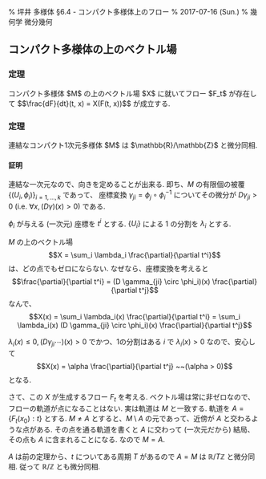 % 坪井 多様体 &sect;6.4 - コンパクト多様体上のフロー
% 2017-07-16 (Sun.)
% 幾何学 微分幾何

## コンパクト多様体の上のベクトル場

### 定理

<div class=thm>
コンパクト多様体 $M$ の上のベクトル場 $X$ に就いてフロー $F_t$ が存在して
$$\frac{dF}{dt}(t, x) = X(F(t, x))$$
が成立する.
</div>

### 定理

<div class=thm>
連結なコンパクト1次元多様体 $M$ は $\mathbb{R}/\mathbb{Z}$ と微分同相.
</div>

#### 証明

連結な一次元なので、向きを定めることが出来る.
即ち、$M$ の有限個の被覆
$\{ (U_i, \phi_i) \}_{i=1,\ldots,k}$
であって、
座標変換 $\gamma_{ji} = \phi_j \circ \phi_i^{-1}$ についてその微分が
$D \gamma_{ji} > 0$
(i.e. $\forall x, (D\gamma)(x)>0$)
である.

$\phi_i$ が与える (一次元) 座標を $t^i$ とする.
$\{U_i\}$ による 1 の分割を $\lambda_i$ とする.

$M$ の上のベクトル場
$$X = \sum_i \lambda_i \frac{\partial}{\partial t^i}$$
は、どの点でもゼロにならない.
なぜなら、座標変換を考えると
$$\frac{\partial}{\partial t^i} = (D \gamma_{ji} \circ \phi_i)(x) \frac{\partial}{\partial t^j}$$
なんで、
$$X(x)
= \sum_i \lambda_i(x) \frac{\partial}{\partial t^i}
= \sum_i \lambda_i(x) (D \gamma_{ji} \circ \phi_i)(x) \frac{\partial}{\partial t^j}$$

$\lambda_i(x) \leq 0, (D \gamma_{ji} \cdots)(x) > 0$
でかつ、1の分割はある $i$ で $\lambda_i(x) > 0$ なので、安心して
$$X(x) = \alpha \frac{\partial}{\partial t^j} ~~(\alpha > 0)$$
となる.

さて、この $X$ が生成するフロー $F_t$ を考える.
ベクトル場は常に非ゼロなので、フローの軌道が点になることはない.
実は軌道は $M$ と一致する.
軌道を $A = \{ F_t(x_0) : t \}$ とする.
$M \ne A$ とすると、$M \setminus A$ の元であって、近傍が $A$ と交わるような点がある.
その点を通る軌道を書くと $A$ に交わって (一次元だから) 結局、その点も $A$ に含まれることになる.
なので $M=A$.

$A$ は前の定理から、$t$ についてある周期 $T$ があるので
$A=M$ は $\mathbb{R}/T\mathbb{Z}$ と微分同相.
従って $\mathbb{R}/\mathbb{Z}$ とも微分同相.

